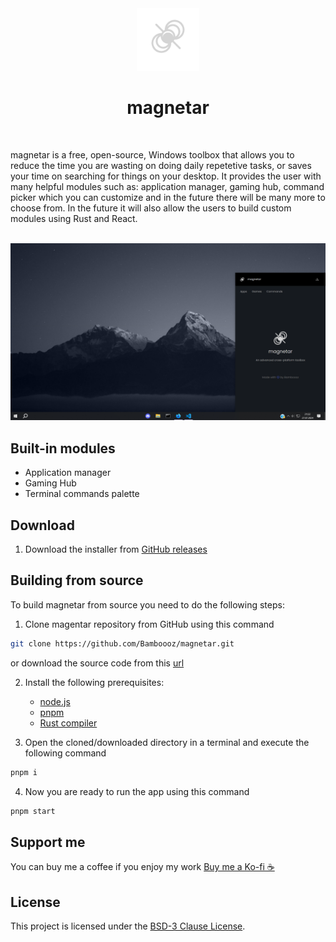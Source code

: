 <div align="center">
    <img alt="magnetar logo" width="100" src="https://github.com/Bamboooz/magnetar/blob/main/src/assets/icon_white.png?raw=true" />
</div>

<div align="center">
    <h1>magnetar</h1>
</div>

<br />

magnetar is a free, open-source, Windows toolbox that allows you to reduce the time you are wasting on doing daily repetetive tasks, or saves your time on searching for things on your desktop. It provides the user with many helpful modules such as: application manager, gaming hub, command picker which you can customize and in the future there will be many more to choose from. In the future it will also allow the users to build custom modules using Rust and React.

<br />

<img alt="project preview" src="https://github.com/Bamboooz/magnetar/blob/main/src/assets/preview.png?raw=true" />

<br />

## Built-in modules

- Application manager
- Gaming Hub
- Terminal commands palette

## Download

1. Download the installer from [GitHub releases](https://github.com/Bamboooz/magnetar/releases/latest)

## Building from source

To build magnetar from source you need to do the following steps:

1. Clone magentar repository from GitHub using this command

```bash
git clone https://github.com/Bamboooz/magnetar.git
```

or download the source code from this [url](https://github.com/Bamboooz/magnetar/releases/latest)

2. Install the following prerequisites:

   - [node.js](https://nodejs.org/en/download/prebuilt-installer)
   - [pnpm](https://pnpm.io/installation#using-npm)
   - [Rust compiler](https://www.rust-lang.org/tools/install)

3. Open the cloned/downloaded directory in a terminal and execute the following command

```bash
pnpm i
```

4. Now you are ready to run the app using this command

```bash
pnpm start
```

## Support me

You can buy me a coffee if you enjoy my work [Buy me a Ko-fi ☕](https://ko-fi.com/Bamboooz#paypalModal)

## License

This project is licensed under the [BSD-3 Clause License](https://github.com/Bamboooz/magnetar/blob/main/LICENSE).
